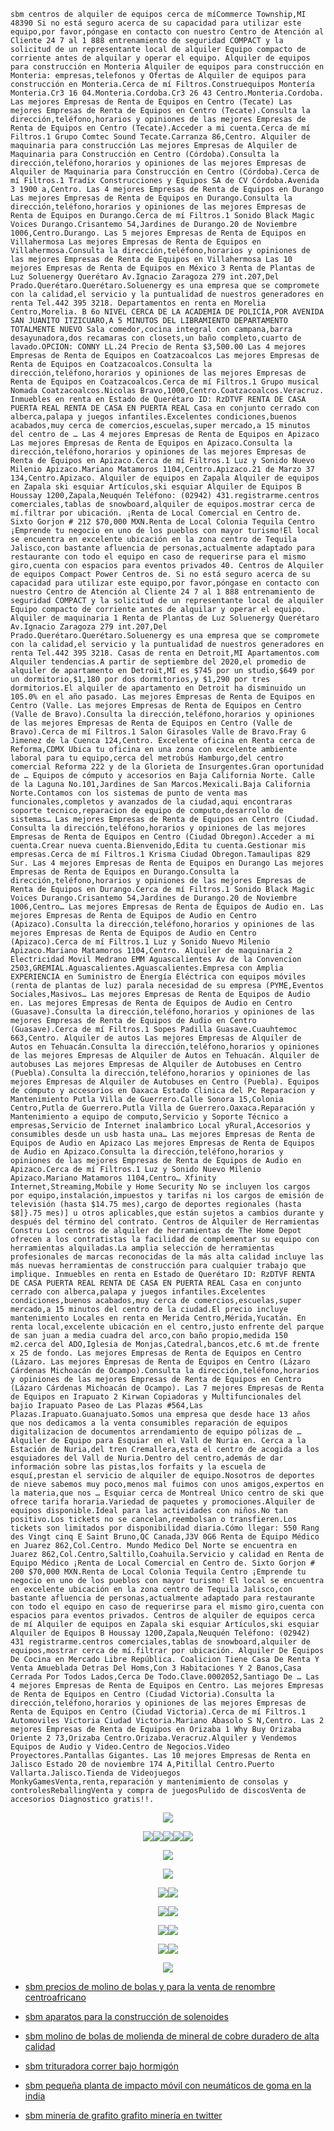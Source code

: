
```
sbm centros de alquiler de equipos cerca de míCommerce Township,MI 48390 Si no está seguro acerca de su capacidad para utilizar este equipo,por favor,póngase en contacto con nuestro Centro de Atención al Cliente 24 7 al 1 888 entrenamiento de seguridad COMPACT y la solicitud de un representante local de alquiler Equipo compacto de corriente antes de alquilar y operar el equipo. Alquiler de equipos para construcción en Monteria Alquiler de equipos para construcción en Monteria: empresas,telefonos y Ofertas de Alquiler de equipos para construcción en Monteria.Cerca de mí Filtros.Construequipos Montería Monteria.Cr3 16 04.Monteria.Cordoba.Cr3 26 43 Centro.Monteria.Cordoba. Las mejores Empresas de Renta de Equipos en Centro (Tecate) Las mejores Empresas de Renta de Equipos en Centro (Tecate).Consulta la dirección,teléfono,horarios y opiniones de las mejores Empresas de Renta de Equipos en Centro (Tecate).Acceder a mi cuenta.Cerca de mí Filtros.1 Grupo Comtec Sound Tecate.Carranza 86,Centro. Alquiler de maquinaria para construcción Las mejores Empresas de Alquiler de Maquinaria para Construcción en Centro (Córdoba).Consulta la dirección,teléfono,horarios y opiniones de las mejores Empresas de Alquiler de Maquinaria para Construcción en Centro (Córdoba).Cerca de mí Filtros.1 Tradix Construcciones y Equipos SA de CV Córdoba.Avenida 3 1900 a,Centro. Las 4 mejores Empresas de Renta de Equipos en Durango Las mejores Empresas de Renta de Equipos en Durango.Consulta la dirección,teléfono,horarios y opiniones de las mejores Empresas de Renta de Equipos en Durango.Cerca de mí Filtros.1 Sonido Black Magic Voices Durango.Crisantemo 54,Jardines de Durango.20 de Noviembre 1006,Centro.Durango. Las 5 mejores Empresas de Renta de Equipos en Villahermosa Las mejores Empresas de Renta de Equipos en Villahermosa.Consulta la dirección,teléfono,horarios y opiniones de las mejores Empresas de Renta de Equipos en Villahermosa Las 10 mejores Empresas de Renta de Equipos en México 3 Renta de Plantas de Luz Soluenergy Querétaro Av.Ignacio Zaragoza 279 int.207,Del Prado.Querétaro.Querétaro.Soluenergy es una empresa que se compromete con la calidad,el servicio y la puntualidad de nuestros generadores en renta Tel.442 395 3218. Departamentos en renta en Morelia Centro,Morelia. B 6o NIVEL CERCA DE LA ACADEMIA DE POLICÍA,POR AVENIDA SAN JUANITO ITZICUARO,A 5 MINUTOS DEL LIBRAMIENTO DEPARTAMENTO TOTALMENTE NUEVO Sala comedor,cocina integral con campana,barra desayunadora,dos recamaras con closets,un baño completo,cuarto de lavado.OPCION: CONNY LL.24 Precio de Renta $3,500.00 Las 4 mejores Empresas de Renta de Equipos en Coatzacoalcos Las mejores Empresas de Renta de Equipos en Coatzacoalcos.Consulta la dirección,teléfono,horarios y opiniones de las mejores Empresas de Renta de Equipos en Coatzacoalcos.Cerca de mí Filtros.1 Grupo musical Nomada Coatzacoalcos.Nicolas Bravo,1000,Centro.Coatzacoalcos.Veracruz. Inmuebles en renta en Estado de Querétaro ID: RzDTVF RENTA DE CASA PUERTA REAL RENTA DE CASA EN PUERTA REAL Casa en conjunto cerrado con alberca,palapa y juegos infantiles.Excelentes condiciones,buenos acabados,muy cerca de comercios,escuelas,super mercado,a 15 minutos del centro de … Las 4 mejores Empresas de Renta de Equipos en Apizaco Las mejores Empresas de Renta de Equipos en Apizaco.Consulta la dirección,teléfono,horarios y opiniones de las mejores Empresas de Renta de Equipos en Apizaco.Cerca de mí Filtros.1 Luz y Sonido Nuevo Milenio Apizaco.Mariano Matamoros 1104,Centro.Apizaco.21 de Marzo 37 134,Centro.Apizaco. Alquiler de equipos en Zapala Alquiler de equipos en Zapala ski esquiar Artículos,ski esquiar Alquiler de Equipos B Houssay 1200,Zapala,Neuquén Teléfono: (02942) 431.registrarme.centros comerciales,tablas de snowboard,alquiler de equipos.mostrar cerca de mí.filtrar por ubicación. ¡Renta de Local Comercial en Centro de. Sixto Gorjon # 212 $70,000 MXN.Renta de Local Colonia Tequila Centro ¡Emprende tu negocio en uno de los pueblos con mayor turismo!El local se encuentra en excelente ubicación en la zona centro de Tequila Jalisco,con bastante afluencia de personas,actualmente adaptado para restaurante con todo el equipo en caso de requerirse para el mismo giro,cuenta con espacios para eventos privados 40. Centros de Alquiler de equipos Compact Power Centros de. Si no está seguro acerca de su capacidad para utilizar este equipo,por favor,póngase en contacto con nuestro Centro de Atención al Cliente 24 7 al 1 888 entrenamiento de seguridad COMPACT y la solicitud de un representante local de alquiler Equipo compacto de corriente antes de alquilar y operar el equipo. Alquiler de maquinaria 1 Renta de Plantas de Luz Soluenergy Querétaro Av.Ignacio Zaragoza 279 int.207,Del Prado.Querétaro.Querétaro.Soluenergy es una empresa que se compromete con la calidad,el servicio y la puntualidad de nuestros generadores en renta Tel.442 395 3218. Casas de renta en Detroit,MI Apartamentos.com Alquiler tendencias.A partir de septiembre del 2020,el promedio de alquiler de apartamento en Detroit,MI es $745 por un studio,$649 por un dormitorio,$1,180 por dos dormitorios,y $1,290 por tres dormitorios.El alquiler de apartamento en Detroit ha disminuido un 105.0% en el año pasado. Las mejores Empresas de Renta de Equipos en Centro (Valle. Las mejores Empresas de Renta de Equipos en Centro (Valle de Bravo).Consulta la dirección,teléfono,horarios y opiniones de las mejores Empresas de Renta de Equipos en Centro (Valle de Bravo).Cerca de mí Filtros.1 Salon Girasoles Valle de Bravo.Fray G Jimenez de la Cuenca 124,Centro. Excelente oficina en Renta cerca de Reforma,CDMX Ubica tu oficina en una zona con excelente ambiente laboral para tu equipo,cerca del metrobús Hamburgo,del centro comercial Reforma 222 y de la Glorieta de Insurgentes.Gran oportunidad de … Equipos de cómputo y accesorios en Baja California Norte. Calle de la Laguna No.101,Jardines de San Marcos.Mexicali.Baja California Norte.Contamos con los sistemas de punto de venta mas funcionales,completos y avanzados de la ciudad,aqui encontraras soporte tecnico,reparacion de equipo de computo,desarrollo de sistemas… Las mejores Empresas de Renta de Equipos en Centro (Ciudad. Consulta la dirección,teléfono,horarios y opiniones de las mejores Empresas de Renta de Equipos en Centro (Ciudad Obregon).Acceder a mi cuenta.Crear nueva cuenta.Bienvenido,Edita tu cuenta.Gestionar mis empresas.Cerca de mí Filtros.1 Krisma Ciudad Obregon.Tamaulipas 829 Sur. Las 4 mejores Empresas de Renta de Equipos en Durango Las mejores Empresas de Renta de Equipos en Durango.Consulta la dirección,teléfono,horarios y opiniones de las mejores Empresas de Renta de Equipos en Durango.Cerca de mí Filtros.1 Sonido Black Magic Voices Durango.Crisantemo 54,Jardines de Durango.20 de Noviembre 1006,Centro… Las mejores Empresas de Renta de Equipos de Audio en. Las mejores Empresas de Renta de Equipos de Audio en Centro (Apizaco).Consulta la dirección,teléfono,horarios y opiniones de las mejores Empresas de Renta de Equipos de Audio en Centro (Apizaco).Cerca de mí Filtros.1 Luz y Sonido Nuevo Milenio Apizaco.Mariano Matamoros 1104,Centro. Alquiler de maquinaria 2 Electricidad Movil Medrano EMM Aguascalientes Av de la Convencion 2503,GREMIAL.Aguascalientes.Aguascalientes.Empresa con Amplia EXPERIENCIA en Suministro de Energía Eléctrica con equipos móviles (renta de plantas de luz) parala necesidad de su empresa (PYME,Eventos Sociales,Masivos… Las mejores Empresas de Renta de Equipos de Audio en. Las mejores Empresas de Renta de Equipos de Audio en Centro (Guasave).Consulta la dirección,teléfono,horarios y opiniones de las mejores Empresas de Renta de Equipos de Audio en Centro (Guasave).Cerca de mí Filtros.1 Sopes Padilla Guasave.Cuauhtemoc 663,Centro. Alquiler de autos Las mejores Empresas de Alquiler de Autos en Tehuacán.Consulta la dirección,teléfono,horarios y opiniones de las mejores Empresas de Alquiler de Autos en Tehuacán. Alquiler de autobuses Las mejores Empresas de Alquiler de Autobuses en Centro (Puebla).Consulta la dirección,teléfono,horarios y opiniones de las mejores Empresas de Alquiler de Autobuses en Centro (Puebla). Equipos de cómputo y accesorios en Oaxaca Estado Clinica del Pc Reparacion y Mantenimiento Putla Villa de Guerrero.Calle Sonora 15,Colonia Centro,Putla de Guerrero.Putla Villa de Guerrero.Oaxaca.Reparación y Mantenimiento a equipo de computo,Servicio y Soporte Técnico a empresas,Servicio de Internet inalambrico Local yRural,Accesorios y consumibles desde un usb hasta una… Las mejores Empresas de Renta de Equipos de Audio en Apizaco Las mejores Empresas de Renta de Equipos de Audio en Apizaco.Consulta la dirección,teléfono,horarios y opiniones de las mejores Empresas de Renta de Equipos de Audio en Apizaco.Cerca de mí Filtros.1 Luz y Sonido Nuevo Milenio Apizaco.Mariano Matamoros 1104,Centro… Xfinity Internet,Streaming,Mobile y Home Security No se incluyen los cargos por equipo,instalación,impuestos y tarifas ni los cargos de emisión de televisión (hasta $14.75 mes),cargo de deportes regionales (hasta $8]}.75 mes)] u otros aplicables,que están sujetos a cambios durante y después del término del contrato. Centros de Alquiler de Herramientas Constru Los centros de alquiler de herramientas de The Home Depot ofrecen a los contratistas la facilidad de complementar su equipo con herramientas alquiladas.La amplia selección de herramientas profesionales de marcas reconocidas de la más alta calidad incluye las más nuevas herramientas de construcción para cualquier trabajo que implique. Inmuebles en renta en Estado de Querétaro ID: RzDTVF RENTA DE CASA PUERTA REAL RENTA DE CASA EN PUERTA REAL Casa en conjunto cerrado con alberca,palapa y juegos infantiles.Excelentes condiciones,buenos acabados,muy cerca de comercios,escuelas,super mercado,a 15 minutos del centro de la ciudad.El precio incluye mantenimiento Locales en renta en Merida Centro,Mérida,Yucatán. En renta local,excelente ubicación en el centro,justo enfrente del parque de san juan a media cuadra del arco,con baño propio,medida 150 m2.cerca del ADO,Iglesia de Monjas,Catedral,bancos,etc.6 mt.de frente x 25 de fondo. Las mejores Empresas de Renta de Equipos en Centro (Lázaro. Las mejores Empresas de Renta de Equipos en Centro (Lázaro Cárdenas Michoacán de Ocampo).Consulta la dirección,teléfono,horarios y opiniones de las mejores Empresas de Renta de Equipos en Centro (Lázaro Cárdenas Michoacán de Ocampo). Las 7 mejores Empresas de Renta de Equipos en Irapuato 2 Kirwan Copiadoras y Multifuncionales del bajio Irapuato Paseo de Las Plazas #564,Las Plazas.Irapuato.Guanajuato.Somos una empresa que desde hace 13 años que nos dedicamos a la venta consumibles reparación de equipos digitalizacion de documentos arrendamiento de equipo pólizas de … Alquiler de Equipo para Esquiar en el Vall de Nuria en. Cerca a la Estación de Nuria,del tren Cremallera,esta el centro de acogida a los esquiadores del Vall de Nuria.Dentro del centro,además de dar información sobre las pistas,los forfaits y la escuela de esquí,prestan el servicio de alquiler de equipo.Nosotros de deportes de nieve sabemos muy poco,menos mal fuimos con unos amigos,expertos en la materia,que nos … Esquiar cerca de Montreal Unico centro de ski que ofrece tarifa horaria.Variedad de paquetes y promociones.Alquiler de equipos disponible.Ideal para las actividades con niños.No tan positivo.Los tickets no se cancelan,reembolsan o transfieren.Los tickets son limitados por disponibilidad diaria.Cómo llegar: 550 Rang des Vingt cinq E Saint Bruno,QC Canada,J3V 0G6 Renta de Equipo Médico en Juarez 862,Col.Centro. Mundo Medico Del Norte se encuentra en Juarez 862,Col.Centro,Saltillo,Coahuila.Servicio y calidad en Renta de Equipo Médico ¡Renta de Local Comercial en Centro de. Sixto Gorjon # 200 $70,000 MXN.Renta de Local Colonia Tequila Centro ¡Emprende tu negocio en uno de los pueblos con mayor turismo! El local se encuentra en excelente ubicación en la zona centro de Tequila Jalisco,con bastante afluencia de personas,actualmente adaptado para restaurante con todo el equipo en caso de requerirse para el mismo giro,cuenta con espacios para eventos privados. Centros de alquiler de equipos cerca de mí Alquiler de equipos en Zapala ski esquiar Artículos,ski esquiar Alquiler de Equipos B Houssay 1200,Zapala,Neuquén Teléfono: (02942) 431 registrarme.centros comerciales,tablas de snowboard,alquiler de equipos,mostrar cerca de mí.filtrar por ubicación. Alquiler De Equipos De Cocina en Mercado Libre República. Coalicion Tiene Casa De Renta Y Venta Amueblada Detras Del Homs,Con 3 Habitaciones Y 2 Banos,Casa Cerrada Por Todos Lados,Cerca De Todo.Clave.0002052,Santiago De … Las 4 mejores Empresas de Renta de Equipos en Centro. Las mejores Empresas de Renta de Equipos en Centro (Ciudad Victoria).Consulta la dirección,teléfono,horarios y opiniones de las mejores Empresas de Renta de Equipos en Centro (Ciudad Victoria).Cerca de mí Filtros.1 Automoviles Victoria Ciudad Victoria.Mariano Abasolo S N,Centro. Las 2 mejores Empresas de Renta de Equipos en Orizaba 1 Why Buy Orizaba Oriente 2 73,Orizaba Centro.Orizaba.Veracruz.Alquiler y Vendemos Equipos de Audio y Video.Centro de Negocios.Video Proyectores.Pantallas Gigantes. Las 10 mejores Empresas de Renta en Jalisco Estado 20 de noviembre 174 A,Pitillal Centro.Puerto Vallarta.Jalisco.Tienda de Videojuegos MonkyGamesVenta,renta,reparación y mantenimiento de consolas y controlesReballingVenta y compra de juegosPulido de discosVenta de accesorios Diagnostico gratis!!. 
```

<div align="center">

<a href="https://es-crusher.shibang-china.com/github&k=sbm+centros+de+alquiler+de+equipos+cerca+de+m%C3%AD"><img src="https://static.shibang-china.com/es/crusher/logo.jpg"></a>

<a href="https://es-crusher.shibang-china.com/github&k=sbm+centros+de+alquiler+de+equipos+cerca+de+m%C3%AD"><img src="https://static.shibang-china.com/es/crusher/index.jpg"></a><a href="https://es-crusher.shibang-china.com/material.htmlgithub&k=sbm+centros+de+alquiler+de+equipos+cerca+de+m%C3%AD"><img src="https://static.shibang-china.com/es/crusher/material.jpg"></a><a href="https://es-crusher.shibang-china.com/application.htmlgithub&k=sbm+centros+de+alquiler+de+equipos+cerca+de+m%C3%AD"><img src="https://static.shibang-china.com/es/crusher/application.jpg"></a><a href="https://es-crusher.shibang-china.com/aboutus.htmlgithub&k=sbm+centros+de+alquiler+de+equipos+cerca+de+m%C3%AD"><img src="https://static.shibang-china.com/es/crusher/aboutus.jpg"></a><a href="https://es-crusher.shibang-china.com/contact.htmlgithub&k=sbm+centros+de+alquiler+de+equipos+cerca+de+m%C3%AD"><img src="https://static.shibang-china.com/es/crusher/contact.jpg"></a>

<a href="https://es-crusher.shibang-china.com/github&k=sbm+centros+de+alquiler+de+equipos+cerca+de+m%C3%AD"><img src="https://static.shibang-china.com/es/crusher/banner.jpg"></a>

<a href="https://swt.shibang-china.com/github&k=sbm+centros+de+alquiler+de+equipos+cerca+de+m%C3%AD"><img src="https://static.shibang-china.com/es/crusher/text.jpg"></a>

<a href="https://swt.shibang-china.com/github&k=sbm+centros+de+alquiler+de+equipos+cerca+de+m%C3%AD"><img src="https://static.shibang-china.com/es/crusher/chat.jpg"></a><a href="https://es-crusher.shibang-china.com/contact.htmlgithub&k=sbm+centros+de+alquiler+de+equipos+cerca+de+m%C3%AD"><img src="https://static.shibang-china.com/es/crusher/message.jpg"></a>

<a href="https://es-crusher.shibang-china.com/products/pe.htmlgithub&k=sbm+centros+de+alquiler+de+equipos+cerca+de+m%C3%AD"><img src="https://static.shibang-china.com/es/crusher/pe.jpg"></a><a href="https://es-crusher.shibang-china.com/products/pf.htmlgithub&k=sbm+centros+de+alquiler+de+equipos+cerca+de+m%C3%AD"><img src="https://static.shibang-china.com/es/crusher/pf.jpg"></a>

<a href="https://es-crusher.shibang-china.com/products/hpt.htmlgithub&k=sbm+centros+de+alquiler+de+equipos+cerca+de+m%C3%AD"><img src="https://static.shibang-china.com/es/crusher/hpt.jpg"></a><a href="https://es-crusher.shibang-china.com/products/vsi.htmlgithub&k=sbm+centros+de+alquiler+de+equipos+cerca+de+m%C3%AD"><img src="https://static.shibang-china.com/es/crusher/vsi.jpg"></a>

<a href="https://es-crusher.shibang-china.com/products/klv.htmlgithub&k=sbm+centros+de+alquiler+de+equipos+cerca+de+m%C3%AD"><img src="https://static.shibang-china.com/es/crusher/klv.jpg"></a><a href="https://es-crusher.shibang-china.com/products/portable.htmlgithub&k=sbm+centros+de+alquiler+de+equipos+cerca+de+m%C3%AD"><img src="https://static.shibang-china.com/es/crusher/portable.jpg"></a>

<a href="https://swt.shibang-china.com/github&k=sbm+centros+de+alquiler+de+equipos+cerca+de+m%C3%AD"><img src="https://static.shibang-china.com/es/crusher/case.jpg"></a>

</div>


* [sbm precios de molino de bolas y para la venta de renombre centroafricano](sbm%20precios%20de%20molino%20de%20bolas%20y%20para%20la%20venta%20de%20renombre%20centroafricano.md)

* [sbm aparatos para la construcción de solenoides](sbm%20aparatos%20para%20la%20construcci%C3%B3n%20de%20solenoides.md)

* [sbm molino de bolas de molienda de mineral de cobre duradero de alta calidad](sbm%20molino%20de%20bolas%20de%20molienda%20de%20mineral%20de%20cobre%20duradero%20de%20alta%20calidad.md)

* [sbm trituradora correr bajo hormigón](sbm%20trituradora%20correr%20bajo%20hormig%C3%B3n.md)

* [sbm pequeña planta de impacto móvil con neumáticos de goma en la india](sbm%20peque%C3%B1a%20planta%20de%20impacto%20m%C3%B3vil%20con%20neum%C3%A1ticos%20de%20goma%20en%20la%20india.md)

* [sbm minería de grafito grafito minería en twitter](sbm%20miner%C3%ADa%20de%20grafito%20grafito%20miner%C3%ADa%20en%20twitter.md)